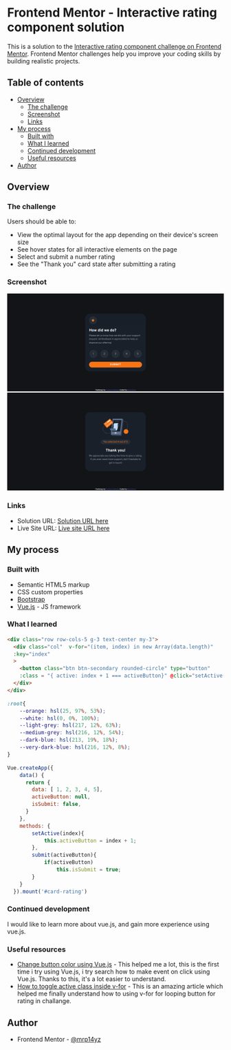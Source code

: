# Frontend Mentor - Interactive rating component solution

This is a solution to the [Interactive rating component challenge on Frontend Mentor](https://www.frontendmentor.io/challenges/interactive-rating-component-koxpeBUmI). Frontend Mentor challenges help you improve your coding skills by building realistic projects. 

## Table of contents

- [Overview](#overview)
  - [The challenge](#the-challenge)
  - [Screenshot](#screenshot)
  - [Links](#links)
- [My process](#my-process)
  - [Built with](#built-with)
  - [What I learned](#what-i-learned)
  - [Continued development](#continued-development)
  - [Useful resources](#useful-resources)
- [Author](#author)

## Overview

### The challenge

Users should be able to:

- View the optimal layout for the app depending on their device's screen size
- See hover states for all interactive elements on the page
- Select and submit a number rating
- See the "Thank you" card state after submitting a rating

### Screenshot

![](./screenshot.png)
![](./screenshot2.png)

### Links

- Solution URL: [Solution URL here](https://github.com/mrp14yz/ratingcomponentchallange)
- Live Site URL: [Live site URL here](https://mrp14yz.github.io/)

## My process

### Built with

- Semantic HTML5 markup
- CSS custom properties
- [Bootstrap](https://getbootstrap.com/)
- [Vue.js](https://vuejs.org/) - JS framework

### What I learned

```html
<div class="row row-cols-5 g-3 text-center my-3">
  <div class="col"  v-for="(item, index) in new Array(data.length)"
  :key="index"
  >
    <button class="btn btn-secondary rounded-circle" type="button" 
    :class = "{ active: index + 1 === activeButton}" @click="setActive(index)"> {{ index + 1 }}</button>
  </div>
</div>
```
```css
:root{
    --orange: hsl(25, 97%, 53%);
    --white: hsl(0, 0%, 100%);
    --light-grey: hsl(217, 12%, 63%);
    --medium-grey: hsl(216, 12%, 54%);
    --dark-blue: hsl(213, 19%, 18%);
    --very-dark-blue: hsl(216, 12%, 8%);
}
```
```js
Vue.createApp({
    data() {
      return {
        data: [ 1, 2, 3, 4, 5],
        activeButton: null,
        isSubmit: false,
      }
    },
    methods: {
        setActive(index){
            this.activeButton = index + 1;
        },
        submit(activeButton){
            if(activeButton)
                this.isSubmit = true;
        }
    }
  }).mount('#card-rating')
```

### Continued development

I would like to learn more about vue.js, and gain more experience using vue.js.

### Useful resources

- [Change button color using Vue.js](https://stackoverflow.com/questions/68561972/how-to-change-button-color-if-button-active-or-selected-using-vue-js) - This helped me a lot, this is the first time i try using Vue.js, i try search how to make event on click using Vue.js. Thanks to this, it's a lot easier to understand.
- [How to toggle active class inside v-for](https://medium.com/js-dojo/how-to-toggle-active-class-inside-v-for-2849dc54c40c) - This is an amazing article which helped me finally understand how to using v-for for looping button for rating in challange.

## Author

- Frontend Mentor - [@mrp14yz](https://www.frontendmentor.io/profile/mrp14yz)